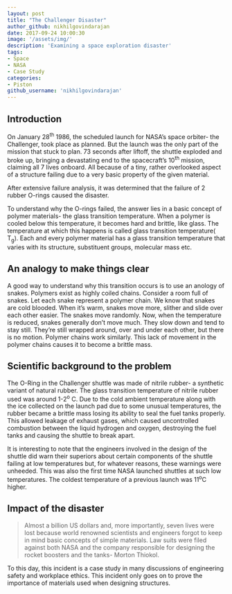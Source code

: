 ```yaml
---
layout: post
title: "The Challenger Disaster"
author_github: nikhilgovindarajan
date: 2017-09-24 10:00:30
image: '/assets/img/'
description: 'Examining a space exploration disaster'
tags:
- Space
- NASA
- Case Study
categories:
- Piston
github_username: 'nikhilgovindarajan'
---
```


## Introduction

On January 28<sup>th</sup> 1986, the scheduled launch for NASA’s space orbiter- the Challenger, took place as planned. But the launch was the only part of the mission that stuck to plan. 73 seconds after liftoff, the shuttle exploded and broke up, bringing a devastating end to the spacecraft’s 10<sup>th</sup> mission, claiming all 7 lives onboard. All because of a tiny, rather overlooked aspect of a structure failing due to a very basic property of the given material.

After extensive failure analysis, it was determined that the failure of 2 rubber O-rings caused the disaster.

To understand why the O-rings failed, the answer lies in a basic concept of polymer materials- the glass transition temperature. When a polymer is cooled below this temperature, it becomes hard and brittle, like glass. The temperature at which this happens is called glass transition temperature( T<sub>g</sub>). Each and every polymer material has a glass transition temperature that varies with its structure, substituent groups, molecular mass etc.

## An analogy to make things clear

A good way to understand why this transition occurs is to use an anology of snakes. Polymers exist as highly coiled chains. Consider a room full of snakes. Let each snake represent a polymer chain. We know that snakes are cold blooded. When it’s warm, snakes move more, slither and slide over each other easier. The snakes move randomly. Now, when the temperature is reduced, snakes generally don’t move much. They slow down and tend to stay still. They’re still wrapped around, over and under each other, but there is no motion. Polymer chains work similarly. This lack of movement in the polymer chains causes it to become a brittle mass.

## Scientific background to the problem

The O-Ring in the Challenger shuttle was made of nitrile rubber- a synthetic variant of natural rubber. The glass transition temperature of nitrile rubber used was around 1-2<sup>o</sup> C. Due to the cold ambient temperature along with the ice collected on the launch pad due to some unusual temperatures, the rubber became a brittle mass losing its ability to seal the fuel tanks properly. This allowed leakage of exhaust gases, which caused uncontrolled combustion between the liquid hydrogen and oxygen, destroying the fuel tanks and causing the shuttle to break apart.

It is interesting to note that the engineers involved in the design of the shuttle did warn their superiors about certain components of the shuttle failing at low temperatures but, for whatever reasons, these warnings were unheeded. This was also the first time NASA launched shuttles at such low temperatures. The coldest temperature of a previous launch was 11<sup>o</sup>C higher.

## Impact of the disaster

> Almost a billion US dollars and, more importantly, seven lives were lost because world renowned scientists and engineers forgot to keep in mind basic concepts of simple materials. Law suits were filed against both NASA and the company responsible for designing the rocket boosters and the tanks- Morton Thiokol.

To this day, this incident is a case study in many discussions of engineering safety and workplace ethics. This incident only goes on to prove the importance of materials used when designing structures.